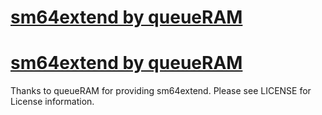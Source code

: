 # [sm64extend by queueRAM](https://github.com/queueRAM/sm64tools)
# [sm64extend by queueRAM](https://github.com/queueRAM/sm64tools)

Thanks to queueRAM for providing sm64extend.
Please see LICENSE for License information.

